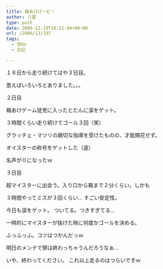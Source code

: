 ```yaml
---
title: 箱あけげーむ！
author: 八雲
type: post
date: 2006-12-19T16:21:04+00:00
url: /2006/12/197
tags:
  - 信On
  - 日記

---
```

１８日から走り続けてはや３日目。
  
思えばいろいろとありました。。。

２日目
  
箱あけゲーム徒党に入ったとたんに涙をゲット。
  
３時間くらい走り続けてゴール３回（笑）
  
グラッチェ・マツリの親切な指導を受けたものの、才能開花せず。
  
オイスターの称号をゲットした（違）
  
名声が０になったｗ

３日目
  
超マイスターに出会う。入り口から箱まで２分くらい。しかも
  
３時間やってミスが３回くらい… すごい安定性。
  
今日も涙をゲット。 ついてる。つきすぎてる…
  
一時的にマイスターが抜けた隙に何度かゴールを決める。
  
ふっふっふ。コツはつかんだっｗ

明日のメンテで祭は終わっちゃうんだろうなぁ…
  
いや、終わってください。 これ以上走るのはつらいですｗ
